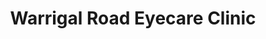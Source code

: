 ---
title: "Warrigal Road Eyecare Clinic"
url: /melbourne/warrigal-road-eyecare-clinic/
shop: optician
---